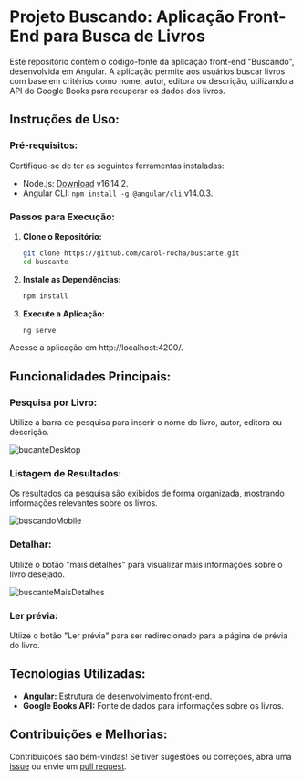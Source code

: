 # Projeto Buscando: Aplicação Front-End para Busca de Livros

Este repositório contém o código-fonte da aplicação front-end "Buscando", desenvolvida em Angular. A aplicação permite aos usuários buscar livros com base em critérios como nome, autor, editora ou descrição, utilizando a API do Google Books para recuperar os dados dos livros.

## Instruções de Uso:

### Pré-requisitos:

Certifique-se de ter as seguintes ferramentas instaladas:

- Node.js: [Download](https://nodejs.org/) v16.14.2.
- Angular CLI: `npm install -g @angular/cli` v14.0.3.

### Passos para Execução:

1. **Clone o Repositório:**
   ```bash
   git clone https://github.com/carol-rocha/buscante.git
   cd buscante

2. **Instale as Dependências:**
   ```bash
   npm install

3. **Execute a Aplicação:**
   ```bash
   ng serve

  Acesse a aplicação em http://localhost:4200/.


 ## Funcionalidades Principais:

### Pesquisa por Livro:

Utilize a barra de pesquisa para inserir o nome do livro, autor, editora ou descrição.

![bucanteDesktop](https://github.com/Carol-Rocha/Buscante/assets/114522368/ed2fca46-3c68-47a6-9047-ed1950354903)

### Listagem de Resultados:

Os resultados da pesquisa são exibidos de forma organizada, mostrando informações relevantes sobre os livros.

![buscandoMobile](https://github.com/Carol-Rocha/Buscante/assets/114522368/f70af0df-16ab-4836-897d-b48a46bd7ff1)

### Detalhar:

Utilize o botão "mais detalhes" para visualizar mais informações sobre o livro desejado.

![buscanteMaisDetalhes](https://github.com/Carol-Rocha/Buscante/assets/114522368/f8329c31-1350-42c8-b157-a83eed2f4442)

### Ler prévia:

Utiize o botão "Ler prévia" para ser redirecionado para a página de prévia do livro.

## Tecnologias Utilizadas:

- **Angular:** Estrutura de desenvolvimento front-end.
- **Google Books API:** Fonte de dados para informações sobre os livros.

## Contribuições e Melhorias:

Contribuições são bem-vindas! Se tiver sugestões ou correções, abra uma [issue](https://github.com/seu-usuario/buscando/issues) ou envie um [pull request](https://github.com/seu-usuario/buscando/pulls).







